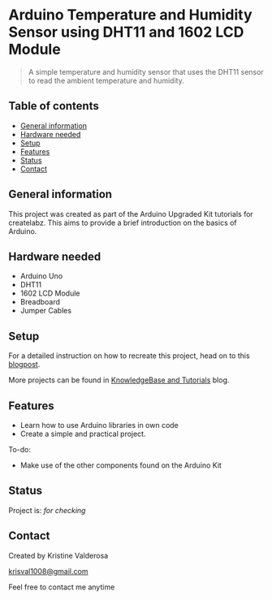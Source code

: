 # Arduino Temperature and Humidity Sensor using DHT11 and 1602 LCD Module
> A simple temperature and humidity sensor that uses the DHT11 sensor to read the ambient temperature and humidity.

## Table of contents
* [General information](#general-information)
* [Hardware needed](#hardware-needed)
* [Setup](#setup)
* [Features](#features)
* [Status](#status)
* [Contact](#contact)

## General information
This project was created as part of the Arduino Upgraded Kit tutorials for createlabz. This aims to provide a brief introduction on the basics of Arduino.

## Hardware needed
* Arduino Uno
* DHT11
* 1602 LCD Module
* Breadboard
* Jumper Cables

## Setup
For a detailed instruction on how to recreate this project, head on to this [blogpost](https://createlabz-store.myshopify.com/blogs/createlabz-tutorials/arduino-temperature-and-humidity-sensor-using-dht11-and-1602-lcd-module).

More projects can be found in [KnowledgeBase and Tutorials](https://store.createlabz.com/blogs/createlabz-tutorials) blog.

## Features
* Learn how to use Arduino libraries in own code
* Create a simple and practical project.

To-do:
* Make use of the other components found on the Arduino Kit

## Status
Project is: _for checking_

## Contact
Created by Kristine Valderosa

krisval1008@gmail.com

Feel free to contact me anytime 
